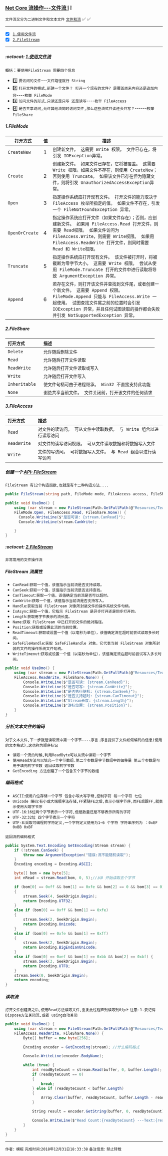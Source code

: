 ### [Net Core 流操作---文件流 ❕](#top) :grey_exclamation: <b id="top"></b>
`文件流又分为二进制文件和文本文件` [`文件和流`](https://docs.microsoft.com/zh-cn/dotnet/standard/io/) :white_check_mark:
:white_check_mark:

------

- [x] [`1.使用文件流`](#target1)
- [x] [`2.FileStream`](#filestream)

------

#####  :octocat: [1.使用文件流](#top) <b id="target1"></b> 
`概括`：`要使用FileStream 需要四个信息`
* :one: `要访问的文件`---`文件路径就行 String`
* :two: `打开文件的模式,新建一个文件？ 打开一个现有的文件? 是覆盖原来内容还是追加内容`----`枚举 FileMode` 
* :three: `访问文件的形式,只读还是只写 还是读写`----`枚举 FileAccess`
* :four: `是否共享访问,允许其他流同时访问文件,那么这些流式只读还会只写？`------`枚举 FileShare`


##### 1.FileMode

|`打开方式` | `值`|`描述`|
|---|:----|----|
|`CreateNew` |1 |	`创建新文件。 这需要 Write 权限。 文件已存在，将引发 IOException异常。` |
|`Create`    |2 |`创建新文件。 如果文件已存在，它将被覆盖。 这需要 Write 权限。如果文件不存在，则使用 CreateNew；否则使用 Truncate。 如果该文件已存在但为隐藏文件，则将引发 UnauthorizedAccessException异常。`| 
|`Open`|3 |`指定操作系统应打开现有文件。 打开文件的能力取决于 FileAccess 枚举所指定的值。 如果文件不存在，引发一个 FileNotFoundException 异常。`|
|`OpenOrCreate`|4 |`指定操作系统应打开文件（如果文件存在）；否则，应创建新文件。 如果用 FileAccess.Read 打开文件，则需要 Read权限。 如果文件访问为 FileAccess.Write，则需要 Write权限。 如果用 FileAccess.ReadWrite 打开文件，则同时需要 Read 和 Write权限。`|
|`Truncate`|5 |`指定操作系统应打开现有文件。 该文件被打开时，将被截断为零字节大小。 这需要 Write 权限。 尝试从使用 FileMode.Truncate 打开的文件中进行读取将导致 ArgumentException 异常。`|
|`Append`|6 |`若存在文件，则打开该文件并查找到文件尾，或者创建一个新文件。 这需要 Append 权限。 FileMode.Append 只能与 FileAccess.Write 一起使用。 试图查找文件尾之前的位置时会引发 IOException 异常，并且任何试图读取的操作都会失败并引发 NotSupportedException 异常。`|

##### 2.FileShare
|`打开方式` |`描述`|
|:------|:----|
|`Delete`|`允许随后删除文件`|
|`Read`|`允许随后打开文件读取`|
|`ReadWrite`|`允许随后打开文件读取或写入`|
|`Write`|`允许随后打开文件写入`|
|`Inheritable `|`使文件句柄可由子进程继承。 Win32 不直接支持此功能`|
|`None`|`谢绝共享当前文件。 文件关闭前，打开该文件的任何请求`|


##### 3.FileAccess

|`打开方式` |`描述`|
|:------|:----|
|`Read `|`对文件的读访问。 可从文件中读取数据。 与 Write 组合以进行读写访问`|
|`ReadWrite `|`对文件的读写访问权限。 可从文件读取数据和将数据写入文件`|
|`Write `|`文件的写访问。 可将数据写入文件。 与 Read 组合以进行读写访问`|


##### 创建一个 [API: FileStream](https://docs.microsoft.com/zh-cn/dotnet/api/system.io.filestream?view=netframework-4.7.2)
`FileStream 有12个构造函数,也就是有十二种构造方法....`

```c#
public FileStream(string path, FileMode mode, FileAccess access, FileShare share);

public void UseDmo() {
    using (var stream = new FileStream(Path.GetFullPath(@"Resources/TextFile/User.txt"), 
    FileMode.Open, FileAccess.Read, FileShare.None)) {
      Console.WriteLine($"是否可读: {stream.CanRead}");
      Console.WriteLine(stream.CanWrite);

    }
}
```


#####  :octocat: [2.FileStream](#top) <b id="filestream"></b> 
`非常常用的文件操作流`
##### FileStream 流属性
* `CanRead`:`获取一个值，该值指示当前流是否支持读取。`
* `CanSeek`:`获取一个值，该值指示当前流是否支持查找。`
* `CanTimeout`:`获取一个值，该值确定当前流是否可以超时。`
* `CanWrite`:`获取一个值，该值指示当前流是否支持写入。`
* `Handle`:`获取当前 FileStream 对象所封装文件的操作系统文件句柄。`
* `IsAsync`:`获取一个值，它指示 FileStream 是异步打开还是同步打开的。`
* `Length`:`获取用字节表示的流长度。`
* `Name`:`获取 FileStream 中已打开的文件的绝对路径。`
* `Position`:`获取或设置此流的当前位置。`
* `ReadTimeout`:`获取或设置一个值（以毫秒为单位），该值确定流在超时前尝试读取多长时间。`
* `SafeFileHandle`:`获取 SafeFileHandle 对象，它代表当前 FileStream 对象所封装的文件的操作系统文件句柄。`
* `WriteTimeout`:`获取或设置一个值（以毫秒为单位），该值确定流在超时前尝试写入多长时间。`

```c#
public void UseDmo() {
    using (var stream = new FileStream(Path.GetFullPath(@"Resources/TextFile/User.txt"), FileMode.Open, 
    FileAccess.ReadWrite, FileShare.None)) {
        Console.WriteLine($"是否可读: {stream.CanRead}");
        Console.WriteLine($"是否可写: {stream.CanWrite}");
        Console.WriteLine($"是否执行随机: {stream.CanSeek}");
        Console.WriteLine($"是否支持超时: {stream.CanTimeout}");
        Console.WriteLine($"Stream长度: {stream.Length}");
        Console.WriteLine($"游标位置: {stream.Position}");
    }
}
```
##### 分析文本文件的编码
`对于文本文件,下一步就是读取流中第一个字节----序言.序言提供了文件如何编码的信息(使用的文本格式),这也称为顺序标记`
* `读取一个流的时候,利用ReadByte可以从流中读取一个字节`
* `使用Read方法可以填充一个字节数组.第二个参数是字节数组中的偏移量 第三个参数是可用于填充的字节数 返回读取的字节数`
* `GetEncoding 方法创建了一个包含五个字节的数组`

##### 编码格式
* `ASCII`:`使用八位存储一个字节 包含小写大写字母,控制字符 每一个字符 七位`
* `Unicode 编码`:`有小或大端顺序法存储,FF紧随FE之后,表示小端字节序,而FE后跟FF,就表示使用大端字节序`
* `UTF-16`:`16位两个字节表示一个字符,但是数量还是不够表示所有的字符`
* `UTF-32`:`32位 四个字节表示一个字符`
* `UTF-8`:`采取可编程的字符定义,一个字符定义使用为1~6 个字符 字符串序列为 ：0xEF 0xBB 0xBF`

`返回流的编码格式`
```c#
public System.Text.Encoding GetEncoding(Stream stream) {
    if (!stream.CanSeek) {
        throw new ArgumentException("错误:流不能随机读取");
    }
    Encoding encoding = Encoding.ASCII;

    byte[] bom = new byte[5];
    int nRead = stream.Read(bom, 0, 5);//从0 开始读取五个字节

    if (bom[0] == 0xff && bom[1] == 0xfe && bom[2] == 0 && bom[3] == 0)
    {
        stream.Seek(4, SeekOrigin.Begin);
        return Encoding.UTF32;
    }
    else if (bom[0] == 0xff && bom[1] == 0xfe)
    {
        stream.Seek(2, SeekOrigin.Begin);
        return Encoding.Unicode;
    }
    else if (bom[0] == 0xfe && bom[1] == 0xff)
    {
        stream.Seek(2, SeekOrigin.Begin);
        return Encoding.BigEndianUnicode;
    }
    else if (bom[0] == 0xef && bom[1] == 0xbb && bom[2] == 0xbf) {
        stream.Seek(3, SeekOrigin.Begin);
        return Encoding.UTF8;
    }
    stream.Seek(0, SeekOrigin.Begin);
    return encoding;
}

```

##### 读取流
`打开文件创建流之后,使用Read方法读取文件,重复此过程直到读取到0为止` `注意`: `1.要记得Dispose方法关闭流,或者 using自动关闭`

```c#
public void UseDmo() {
    using (var stream = new FileStream(Path.GetFullPath(@"Resources/TextFile/User.txt"), FileMode.Open,
    FileAccess.ReadWrite, FileShare.None)) {
        Byte[] buffer = new byte[256];

        Encoding encoder = GetEncoding(stream); //什么编码格式

        Console.WriteLine(encoder.BodyName);

        while (true) {
            int readByteCount = stream.Read(buffer, 0, buffer.Length);
            if (readByteCount == 0)
            {
                break;
            } else if (readByteCount < buffer.Length)
            {
                Array.Clear(buffer, readByteCount, buffer.Length - readByteCount);
            }

            String result = encoder.GetString(buffer, 0, readByteCount);

            Console.WriteLine($"Read Count:{readByteCount} ---Text:{result}");
        }
    }
}
```


--------------------
`作者:` `模板` 
`完成时间`:`2018年12月31日18:33:38`
`备注信息`: `禁止转载` 
